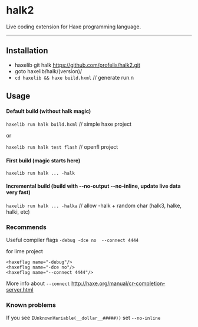 # halk2

Live coding extension for Haxe programming language.

------

## Installation

- haxelib git halk https://github.com/profelis/halk2.git
- goto haxelib/halk/(version)/
- `cd haxelib && haxe build.hxml`  // generate run.n


## Usage

#### Default build (without halk magic)

`haxelib run halk build.hxml` // simple haxe project

or

`haxelib run halk test flash` // openfl project

#### First build (magic starts here)

`haxelib run halk ... -halk`

#### Incremental build (build with --no-output --no-inline, update live data very fast)

`haxelib run halk ... -halka` // allow -halk + random char (halk3, halke, halki, etc)

### Recommends

Useful compiler flags `-debug -dce no  --connect 4444`

for lime project

```
<haxeflag name="-debug"/>
<haxeflag name="-dce no"/>
<haxeflag name="--connect 4444"/>
```

More info about `--connect` http://haxe.org/manual/cr-completion-server.html 

### Known problems

If you see `EUnknownVariable(__dollar__#####))` set `--no-inline`